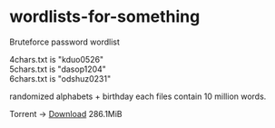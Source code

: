 # wordlists-for-something
Bruteforce password wordlist

4chars.txt is "kduo0526"<br>
5chars.txt is "dasop1204"<br>
6chars.txt is "odshuz0231"

randomized alphabets + birthday
each files contain 10 million words.

Torrent → [Download](https://github.com/ChongPang19419/wordlists-for-something/raw/main/wordlists.torrent) 286.1MiB
